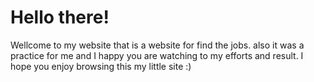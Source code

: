# Hello there!
Wellcome to my website that is a website for find the jobs.
also it was a practice for me and I happy you are watching to my efforts and result.
I hope you enjoy browsing this my little site :)
